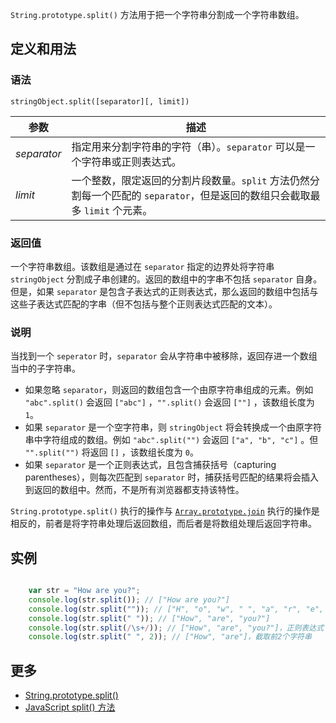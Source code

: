 `String.prototype.split()` 方法用于把一个字符串分割成一个字符串数组。

## 定义和用法

### 语法

`stringObject.split([separator][, limit])`

| 参数 | 描述 |
| --- | --- |
| _separator_ | 指定用来分割字符串的字符（串）。`separator` 可以是一个字符串或正则表达式。 |
| _limit_ | 一个整数，限定返回的分割片段数量。`split` 方法仍然分割每一个匹配的 `separator`，但是返回的数组只会截取最多 `limit` 个元素。 |

### 返回值

一个字符串数组。该数组是通过在 `separator` 指定的边界处将字符串 `stringObject` 分割成子串创建的。返回的数组中的字串不包括 `separator` 自身。但是，如果 `separator` 是包含子表达式的正则表达式，那么返回的数组中包括与这些子表达式匹配的字串（但不包括与整个正则表达式匹配的文本）。

### 说明

当找到一个 `seperator` 时，`separator` 会从字符串中被移除，返回存进一个数组当中的子字符串。

*   如果忽略 `separator`，则返回的数组包含一个由原字符串组成的元素。例如 `"abc".split()` 会返回 `["abc"]` ，`"".split()` 会返回 `[""]` ，该数组长度为 `1`。
*   如果 `separator` 是一个空字符串，则 `stringObject` 将会转换成一个由原字符串中字符组成的数组。例如 `"abc".split("")` 会返回 `["a", "b", "c"]` 。但 `"".split("")` 将返回 `[]` ，该数组长度为 `0`。
*   如果 `separator` 是一个正则表达式，且包含捕获括号（capturing parentheses），则每次匹配到 `separator` 时，捕获括号匹配的结果将会插入到返回的数组中。然而，不是所有浏览器都支持该特性。

`String.prototype.split()` 执行的操作与 [`Array.prototype.join`](array-prototype-join.html) 执行的操作是相反的，前者是将字符串处理后返回数组，而后者是将数组处理后返回字符串。

## 实例

```javascript

    var str = "How are you?";
    console.log(str.split()); // ["How are you?"]
    console.log(str.split("")); // ["H", "o", "w", " ", "a", "r", "e", " ", "y", "o", "u", "?"] 
    console.log(str.split(" ")); // ["How", "are", "you?"]
    console.log(str.split(/\s+/)); // ["How", "are", "you?"]，正则表达式
    console.log(str.split(" ", 2)); // ["How", "are"]，截取前2个字符串

```

## 更多

*   [String.prototype.split()](https://developer.mozilla.org/zh-CN/docs/Web/JavaScript/Reference/Global_Objects/String/split)
*   [JavaScript split() 方法](http://www.w3school.com.cn/jsref/jsref_split.asp)
